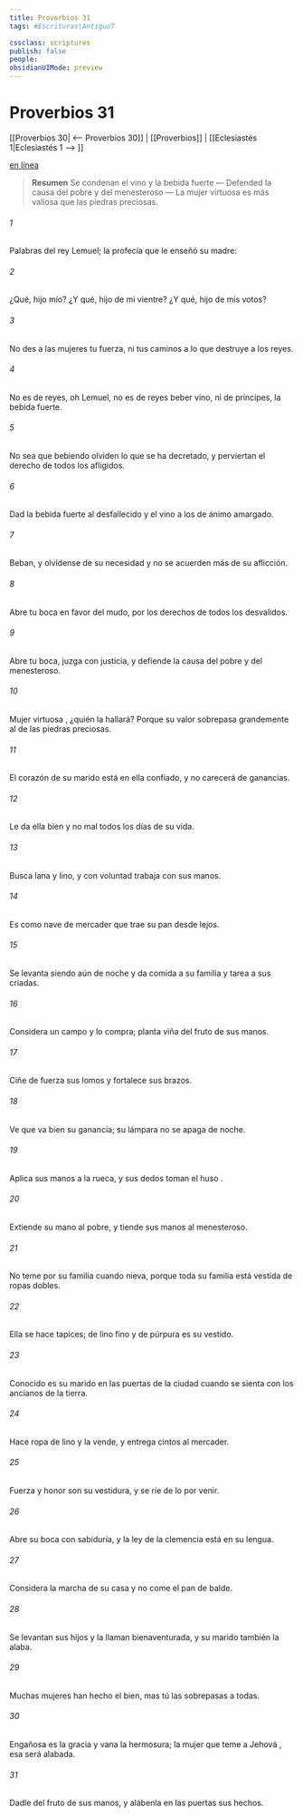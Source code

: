 ```yaml
---
title: Proverbios 31
tags: #Escrituras\AntiguoT

cssclass: scriptures
publish: false
people:
obsidianUIMode: preview
---
```


# Proverbios 31
[[Proverbios 30| <-- Proverbios 30]] | [[Proverbios]] | [[Eclesiastés 1|Eclesiastés 1 --> ]]

[en línea](https://churchofjesuschrist.org/study/scriptures/ot/prov/31?lang=spa)

> __Resumen__
Se condenan el vino y la bebida fuerte — Defended la causa del pobre y del menesteroso — La mujer virtuosa es más valiosa que las piedras preciosas.

###### 1 
Palabras del rey Lemuel; la profecía que le enseñó su madre:

###### 2 
¿Qué, hijo mío? ¿Y qué, hijo de mi vientre?
¿Y qué, hijo de mis votos?

###### 3 
No des a las mujeres tu fuerza,
ni tus caminos a lo que destruye a los reyes.

###### 4 
No es de reyes, oh Lemuel, no es de reyes beber vino,
ni de príncipes, la bebida fuerte.

###### 5 
No sea que bebiendo olviden lo que se ha decretado,
y perviertan el derecho de todos los afligidos.

###### 6 
Dad la bebida fuerte al desfallecido
y el vino a los de ánimo amargado.

###### 7 
Beban, y olvídense de su necesidad
y no se acuerden más de su aflicción.

###### 8 
Abre tu boca en favor del mudo,
por los derechos de todos los desvalidos.

###### 9 
Abre tu boca, juzga con justicia,
y defiende la causa del pobre y del menesteroso.

###### 10 
Mujer 
virtuosa
, ¿quién la hallará?
Porque su valor sobrepasa grandemente al 
de
 las piedras preciosas.

###### 11 
El corazón de su marido está en ella confiado,
y no carecerá de ganancias.

###### 12 
Le da ella bien y no mal
todos los días de su vida.

###### 13 
Busca lana y lino,
y con voluntad trabaja con sus manos.

###### 14 
Es como nave de mercader
que trae su pan desde lejos.

###### 15 
Se 
levanta
 siendo aún de noche
y da comida a su familia
y tarea a sus criadas.

###### 16 
Considera un campo y lo compra;
planta viña del fruto de sus manos.

###### 17 
Ciñe de fuerza sus lomos
y fortalece sus brazos.

###### 18 
Ve que va bien su ganancia;
su lámpara no se apaga de noche.

###### 19 
Aplica sus manos a la rueca,
y sus dedos toman el 
huso
.

###### 20 
Extiende
 su mano al pobre,
y tiende sus manos al menesteroso.

###### 21 
No teme por su familia cuando nieva,
porque toda su familia está vestida de 
ropas
 dobles.

###### 22 
Ella se hace tapices;
de lino fino y de púrpura es su vestido.

###### 23 
Conocido es su marido en las puertas 
de la ciudad
cuando se sienta con los ancianos de la tierra.

###### 24 
Hace ropa de lino y 
la
 vende,
y entrega cintos al mercader.

###### 25 
Fuerza y honor son su vestidura,
y se ríe de lo por venir.

###### 26 
Abre su boca con sabiduría,
y la ley de la clemencia está en su lengua.

###### 27 
Considera la marcha de su casa
y no come el pan 
de
 balde.

###### 28 
Se levantan sus hijos y la llaman bienaventurada,
y su marido 
también
 la alaba.

###### 29 
Muchas mujeres han hecho el bien,
mas tú las sobrepasas a todas.

###### 30 
Engañosa es la gracia y vana la hermosura;
la mujer que 
teme a Jehová
, esa será alabada.

###### 31 
Dadle del fruto de sus manos,
y alábenla en las puertas sus hechos.

